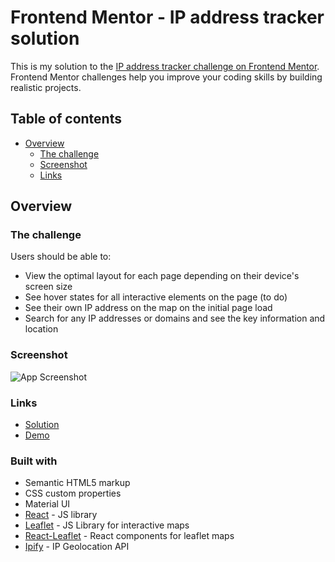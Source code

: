 # Frontend Mentor - IP address tracker solution

This is my solution to the [IP address tracker challenge on Frontend Mentor](https://www.frontendmentor.io/challenges/ip-address-tracker-I8-0yYAH0). Frontend Mentor challenges help you improve your coding skills by building realistic projects. 

## Table of contents

- [Overview](#overview)
  - [The challenge](#the-challenge)
  - [Screenshot](#screenshot)
  - [Links](#links)

## Overview

### The challenge

Users should be able to:

- View the optimal layout for each page depending on their device's screen size
- See hover states for all interactive elements on the page (to do)
- See their own IP address on the map on the initial page load
- Search for any IP addresses or domains and see the key information and location

### Screenshot

![App Screenshot]('https://github.com/ancheetah/iptracker/tree/main/public/screenshot.png')

### Links

- [Solution](https://github.com/ancheetah/iptracker)
- [Demo](https://ancheetah.github.io/iptracker)

### Built with

- Semantic HTML5 markup
- CSS custom properties
- Material UI
- [React](https://reactjs.org/) - JS library
- [Leaflet](https://leafletjs.com/) - JS Library for interactive maps
- [React-Leaflet](https://react-leaflet.js.org/) - React components for leaflet maps
- [Ipify](https://geo.ipify.org/) - IP Geolocation API

